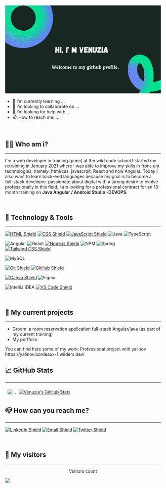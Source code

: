 
![Venuzia's GitHub Banner](./banner.png)

- 🌱 I’m currently learning ...
- 👯 I’m looking to collaborate on ...
- 🤔 I’m looking for help with ...
- 📫 How to reach me: ...

<br>

## :tipping_hand_woman: Who am i?
<hr>


I'm a web developer in training (poec) at the wild code school.I started my retraining in January 2021 where I was able to improve my skills in front-ent technologies, namely: html/css, javascrpit, React and now Angular.
Today I also want to learn back-end languages because my goal is to become a full-stack developer.
passionate about digital with a strong desire to evolve professionally in this field, I am looking for a professional contract for an 18-month training on <strong>Java Angular / Android Studio -DEVOPS</strong>.



<br>


## :briefcase: Technology & Tools
<hr>

[![HTML Shield](https://img.shields.io/badge/HTML5-E34F26?&style=for-the-badge&logo=html5&logoColor=white)](https://developer.mozilla.org/en-US/docs/Glossary/HTML5)
[![CSS Shield](https://img.shields.io/badge/CSS-1572B6?&style=for-the-badge&logo=css3&logoColor=white)](https://developer.mozilla.org/en-US/docs/Web/CSS) 
[![JavaScript Shield](https://img.shields.io/badge/JavaScript-F7DF1E?&style=for-the-badge&logo=javascript&logoColor=272727)](https://developer.mozilla.org/en-US/docs/Web/JavaScript) 
![Java](https://img.shields.io/badge/java-%23ED8B00.svg?style=for-the-badge&logo=java&logoColor=white)
![TypeScript](https://img.shields.io/badge/typescript-%23007ACC.svg?style=for-the-badge&logo=typescript&logoColor=white)

![Angular](https://img.shields.io/badge/angular-%23DD0031.svg?style=for-the-badge&logo=angular&logoColor=white)
![React](https://img.shields.io/badge/react-%2320232a.svg?style=for-the-badge&logo=react&logoColor=%2361DAFB)
[![Node.js Shield](https://img.shields.io/badge/Node.js-339933?&style=for-the-badge&logo=node.js&logoColor=white)](https://nodejs.org/en/)
![NPM](https://img.shields.io/badge/NPM-%23000000.svg?style=for-the-badge&logo=npm&logoColor=white)
![Spring](https://img.shields.io/badge/spring-%236DB33F.svg?style=for-the-badge&logo=spring&logoColor=white)
[![Tailwind CSS Shield](https://img.shields.io/badge/Tailwind_CSS-06B6D4?&style=for-the-badge&logo=tailwindcss&logoColor=white)](https://tailwindcss.com/)

![MySQL](https://img.shields.io/badge/mysql-%2300f.svg?style=for-the-badge&logo=mysql&logoColor=white)

[![Git Shield](https://img.shields.io/badge/GIT-F05033?&style=for-the-badge&logo=git&logoColor=white)](https://git-scm.com/) 
[![GitHub Shield](https://img.shields.io/badge/GitHub-121011?&style=for-the-badge&logo=github&logoColor=white)](https://github.com/) 
 
[![Canva Shield](https://img.shields.io/badge/Canva-333333?&style=for-the-badge&logo=canva)](https://www.canva.com/)
![Figma](https://img.shields.io/badge/figma-%23F24E1E.svg?style=for-the-badge&logo=figma&logoColor=white)

![IntelliJ IDEA](https://img.shields.io/badge/IntelliJIDEA-000000.svg?style=for-the-badge&logo=intellij-idea&logoColor=white)
[![VS Code Shield](https://img.shields.io/badge/VS_Code-007ACC?&style=for-the-badge&logo=visual-studio-code&logoColor=white)](https://code.visualstudio.com/)

<br>

## :pushpin: My current projects
<hr>

<ul>
<li>Groom: a room reservation application full-stack Angular/java (as part of my current training) </li>
<li>My portfolio</li>

</ul>
You can find here some of my work:
Professional project with yalinov https://yalinov.bordeaux-1.wilders.dev/

<br>

## &#x1f4c8; GitHub Stats

<hr>

<a href="https://github.com/Venuzia4">
  <img align="center" style="margin:0.5rem" src="https://github-readme-stats.vercel.app/api/top-langs/?username=Venuzia4&hide=html,css&title_color=ffffff&text_color=c9cacc&icon_color=4AB197&bg_color=1A2B34" />
</a>

<a href="https://github.com/Venuzia4">
  <img align="center" style="margin:0.5rem" src="https://github-readme-stats.vercel.app/api?username=Venuzia4&show_icons=true&line_height=27&count_private=true&title_color=ffffff&text_color=c9cacc&icon_color=4AB097&bg_color=1A2B34" alt="Venuzia's GitHub Stats" />
</a>


<br>


## :mailbox_closed: How can you reach me?
<hr>


[![LinkedIn Shield](https://img.shields.io/badge/LinkedIn-0A66C2?style=for-the-badge&logo=linkedin&logoColor=white)](https://www.linkedin.com/in/venuzia-babongui-mabika/) [![Email Shield](https://img.shields.io/badge/Gmail-EA4335?style=for-the-badge&logo=gmail&logoColor=white)](mailto:vbabonguimabika@gmail.com) [![Twitter Shield](https://img.shields.io/badge/Twitter-1DA1F2?style=for-the-badge&logo=twitter&logoColor=white)](https://twitter.com/MabikaVhenuzya) 

<br>

## :movie_camera: My visitors
<hr>


<p align="center"> 
  Visitors count<br>
  
  ![](https://komarev.com/ghpvc/?username=Venuzia4&style=flat-square)
</p>





